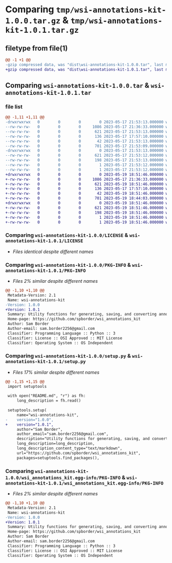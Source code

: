 # Comparing `tmp/wsi-annotations-kit-1.0.0.tar.gz` & `tmp/wsi-annotations-kit-1.0.1.tar.gz`

## filetype from file(1)

```diff
@@ -1 +1 @@
-gzip compressed data, was "dist\wsi-annotations-kit-1.0.0.tar", last modified: Wed May 17 21:53:13 2023, max compression
+gzip compressed data, was "dist\wsi-annotations-kit-1.0.1.tar", last modified: Fri May 19 18:51:46 2023, max compression
```

## Comparing `wsi-annotations-kit-1.0.0.tar` & `wsi-annotations-kit-1.0.1.tar`

### file list

```diff
@@ -1,11 +1,11 @@
-drwxrwxrwx   0        0        0        0 2023-05-17 21:53:13.000000 wsi-annotations-kit-1.0.0/
--rw-rw-rw-   0        0        0     1086 2023-05-17 21:36:33.000000 wsi-annotations-kit-1.0.0/LICENSE
--rw-rw-rw-   0        0        0      621 2023-05-17 21:53:13.000000 wsi-annotations-kit-1.0.0/PKG-INFO
--rw-rw-rw-   0        0        0      136 2023-05-17 17:57:10.000000 wsi-annotations-kit-1.0.0/README.md
--rw-rw-rw-   0        0        0       42 2023-05-17 21:53:13.000000 wsi-annotations-kit-1.0.0/setup.cfg
--rw-rw-rw-   0        0        0      701 2023-05-17 21:53:09.000000 wsi-annotations-kit-1.0.0/setup.py
-drwxrwxrwx   0        0        0        0 2023-05-17 21:53:13.000000 wsi-annotations-kit-1.0.0/wsi_annotations_kit.egg-info/
--rw-rw-rw-   0        0        0      621 2023-05-17 21:53:12.000000 wsi-annotations-kit-1.0.0/wsi_annotations_kit.egg-info/PKG-INFO
--rw-rw-rw-   0        0        0      198 2023-05-17 21:53:13.000000 wsi-annotations-kit-1.0.0/wsi_annotations_kit.egg-info/SOURCES.txt
--rw-rw-rw-   0        0        0        1 2023-05-17 21:53:12.000000 wsi-annotations-kit-1.0.0/wsi_annotations_kit.egg-info/dependency_links.txt
--rw-rw-rw-   0        0        0        1 2023-05-17 21:53:12.000000 wsi-annotations-kit-1.0.0/wsi_annotations_kit.egg-info/top_level.txt
+drwxrwxrwx   0        0        0        0 2023-05-19 18:51:46.000000 wsi-annotations-kit-1.0.1/
+-rw-rw-rw-   0        0        0     1086 2023-05-17 21:36:33.000000 wsi-annotations-kit-1.0.1/LICENSE
+-rw-rw-rw-   0        0        0      621 2023-05-19 18:51:46.000000 wsi-annotations-kit-1.0.1/PKG-INFO
+-rw-rw-rw-   0        0        0      136 2023-05-17 17:57:10.000000 wsi-annotations-kit-1.0.1/README.md
+-rw-rw-rw-   0        0        0       42 2023-05-19 18:51:46.000000 wsi-annotations-kit-1.0.1/setup.cfg
+-rw-rw-rw-   0        0        0      701 2023-05-19 18:44:03.000000 wsi-annotations-kit-1.0.1/setup.py
+drwxrwxrwx   0        0        0        0 2023-05-19 18:51:46.000000 wsi-annotations-kit-1.0.1/wsi_annotations_kit.egg-info/
+-rw-rw-rw-   0        0        0      621 2023-05-19 18:51:46.000000 wsi-annotations-kit-1.0.1/wsi_annotations_kit.egg-info/PKG-INFO
+-rw-rw-rw-   0        0        0      198 2023-05-19 18:51:46.000000 wsi-annotations-kit-1.0.1/wsi_annotations_kit.egg-info/SOURCES.txt
+-rw-rw-rw-   0        0        0        1 2023-05-19 18:51:46.000000 wsi-annotations-kit-1.0.1/wsi_annotations_kit.egg-info/dependency_links.txt
+-rw-rw-rw-   0        0        0        1 2023-05-19 18:51:46.000000 wsi-annotations-kit-1.0.1/wsi_annotations_kit.egg-info/top_level.txt
```

### Comparing `wsi-annotations-kit-1.0.0/LICENSE` & `wsi-annotations-kit-1.0.1/LICENSE`

 * *Files identical despite different names*

### Comparing `wsi-annotations-kit-1.0.0/PKG-INFO` & `wsi-annotations-kit-1.0.1/PKG-INFO`

 * *Files 2% similar despite different names*

```diff
@@ -1,10 +1,10 @@
 Metadata-Version: 2.1
 Name: wsi-annotations-kit
-Version: 1.0.0
+Version: 1.0.1
 Summary: Utility functions for generating, saving, and converting annotation files
 Home-page: https://github.com/spborder/wsi_annotations_kit
 Author: Sam Border
 Author-email: sam.border2256@gmail.com
 Classifier: Programming Language :: Python :: 3
 Classifier: License :: OSI Approved :: MIT License
 Classifier: Operating System :: OS Independent
```

### Comparing `wsi-annotations-kit-1.0.0/setup.py` & `wsi-annotations-kit-1.0.1/setup.py`

 * *Files 17% similar despite different names*

```diff
@@ -1,15 +1,15 @@
 import setuptools
 
 with open("README.md", "r") as fh:
     long_description = fh.read()
 
 setuptools.setup(
     name="wsi-annotations-kit",
-    version="1.0.0",
+    version="1.0.1",
     author="Sam Border",
     author_email="sam.border2256@gmail.com",
     description="Utility functions for generating, saving, and converting annotation files",
     long_description=long_description,
     long_description_content_type="text/markdown",
     url="https://github.com/spborder/wsi_annotations_kit",
     packages=setuptools.find_packages(),
```

### Comparing `wsi-annotations-kit-1.0.0/wsi_annotations_kit.egg-info/PKG-INFO` & `wsi-annotations-kit-1.0.1/wsi_annotations_kit.egg-info/PKG-INFO`

 * *Files 2% similar despite different names*

```diff
@@ -1,10 +1,10 @@
 Metadata-Version: 2.1
 Name: wsi-annotations-kit
-Version: 1.0.0
+Version: 1.0.1
 Summary: Utility functions for generating, saving, and converting annotation files
 Home-page: https://github.com/spborder/wsi_annotations_kit
 Author: Sam Border
 Author-email: sam.border2256@gmail.com
 Classifier: Programming Language :: Python :: 3
 Classifier: License :: OSI Approved :: MIT License
 Classifier: Operating System :: OS Independent
```

